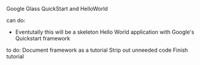Google Glass QuickStart and HelloWorld

can do:
- Eventutally this will be a skeleton Hello World application with Google's Quickstart framework

to do:
Document framework as a tutorial
Strip out unneeded code
Finish tutorial 

